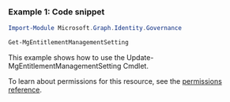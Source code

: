### Example 1: Code snippet

```powershellImport-Module Microsoft.Graph.Identity.Governance

Get-MgEntitlementManagementSetting
```
This example shows how to use the Update-MgEntitlementManagementSetting Cmdlet.
To learn about permissions for this resource, see the [permissions reference](/graph/permissions-reference).

